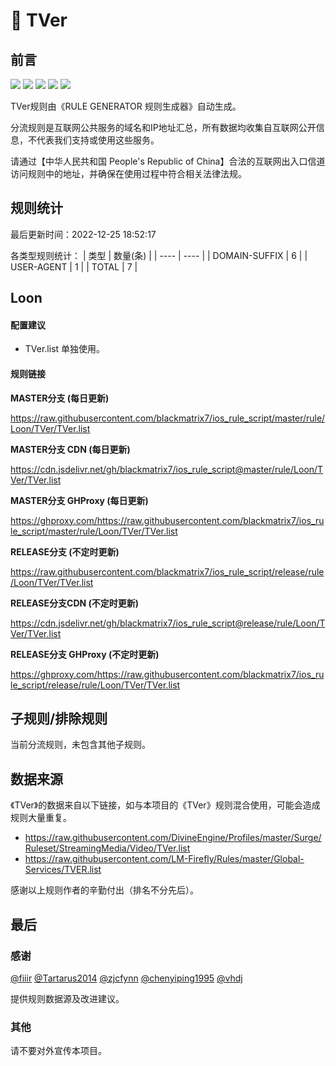 # 🧸 TVer

## 前言

![](https://shields.io/badge/-移除重复规则-ff69b4) ![](https://shields.io/badge/-DOMAIN与DOMAIN--SUFFIX合并-green) ![](https://shields.io/badge/-DOMAIN--SUFFIX间合并-critical) ![](https://shields.io/badge/-DOMAIN--SUFFIX与DOMAIN--KEYWORD合并-blue) ![](https://shields.io/badge/-IP--CIDR(6)合并-blueviolet) 

TVer规则由《RULE GENERATOR 规则生成器》自动生成。

分流规则是互联网公共服务的域名和IP地址汇总，所有数据均收集自互联网公开信息，不代表我们支持或使用这些服务。

请通过【中华人民共和国 People's Republic of China】合法的互联网出入口信道访问规则中的地址，并确保在使用过程中符合相关法律法规。

## 规则统计

最后更新时间：2022-12-25 18:52:17

各类型规则统计：
| 类型 | 数量(条)  | 
| ---- | ----  |
| DOMAIN-SUFFIX | 6  | 
| USER-AGENT | 1  | 
| TOTAL | 7  | 


## Loon 

#### 配置建议
- TVer.list 单独使用。

#### 规则链接
**MASTER分支 (每日更新)**

https://raw.githubusercontent.com/blackmatrix7/ios_rule_script/master/rule/Loon/TVer/TVer.list

**MASTER分支 CDN (每日更新)**

https://cdn.jsdelivr.net/gh/blackmatrix7/ios_rule_script@master/rule/Loon/TVer/TVer.list

**MASTER分支 GHProxy (每日更新)**

https://ghproxy.com/https://raw.githubusercontent.com/blackmatrix7/ios_rule_script/master/rule/Loon/TVer/TVer.list

**RELEASE分支 (不定时更新)**

https://raw.githubusercontent.com/blackmatrix7/ios_rule_script/release/rule/Loon/TVer/TVer.list

**RELEASE分支CDN (不定时更新)**

https://cdn.jsdelivr.net/gh/blackmatrix7/ios_rule_script@release/rule/Loon/TVer/TVer.list

**RELEASE分支 GHProxy (不定时更新)**

https://ghproxy.com/https://raw.githubusercontent.com/blackmatrix7/ios_rule_script/release/rule/Loon/TVer/TVer.list

## 子规则/排除规则


当前分流规则，未包含其他子规则。

## 数据来源

《TVer》的数据来自以下链接，如与本项目的《TVer》规则混合使用，可能会造成规则大量重复。

- https://raw.githubusercontent.com/DivineEngine/Profiles/master/Surge/Ruleset/StreamingMedia/Video/TVer.list
- https://raw.githubusercontent.com/LM-Firefly/Rules/master/Global-Services/TVER.list


感谢以上规则作者的辛勤付出（排名不分先后）。

## 最后

### 感谢

[@fiiir](https://github.com/fiiir) [@Tartarus2014](https://github.com/Tartarus2014) [@zjcfynn](https://github.com/zjcfynn) [@chenyiping1995](https://github.com/chenyiping1995) [@vhdj](https://github.com/vhdj)

提供规则数据源及改进建议。

### 其他

请不要对外宣传本项目。
